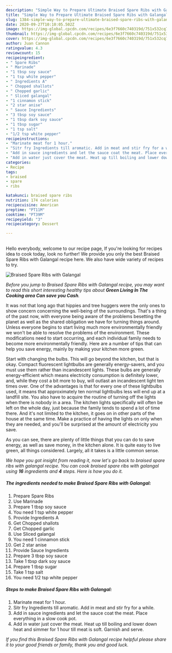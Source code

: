 ```yaml
---
description: "Simple Way to Prepare Ultimate Braised Spare Ribs with Galangal"
title: "Simple Way to Prepare Ultimate Braised Spare Ribs with Galangal"
slug: 1384-simple-way-to-prepare-ultimate-braised-spare-ribs-with-galangal
date: 2020-09-27T10:10:05.502Z
image: https://img-global.cpcdn.com/recipes/6e3f7660c740319d/751x532cq70/braised-spare-ribs-with-galangal-recipe-main-photo.jpg
thumbnail: https://img-global.cpcdn.com/recipes/6e3f7660c740319d/751x532cq70/braised-spare-ribs-with-galangal-recipe-main-photo.jpg
cover: https://img-global.cpcdn.com/recipes/6e3f7660c740319d/751x532cq70/braised-spare-ribs-with-galangal-recipe-main-photo.jpg
author: Juan Cannon
ratingvalue: 4.3
reviewcount: 15
recipeingredient:
- " Spare Ribs"
- " Marinade"
- "1 tbsp soy sauce"
- "1 tsp white pepper"
- " Ingredients A"
- " Chopped shallots"
- " Chopped garlic"
- " Sliced galangal"
- "1 cinnamon stick"
- "2 star anise"
- " Sauce Ingredients"
- "3 tbsp soy sauce"
- "1 tbsp dark soy sauce"
- "1 tbsp sugar"
- "1 tsp salt"
- "1/2 tsp white pepper"
recipeinstructions:
- "Marinate meat for 1 hour."
- "Sitr fry Ingredients till aromatic. Add in meat and stir fry for a while."
- "Add in sauce ingredients and let the sauce coat the meat. Place everything in a slow cook pot."
- "Add in water just cover the meat. Heat up till boiling and lower down heat and simmer for 1 hour till meat is soft. Garnish and serve."
categories:
- Recipe
tags:
- braised
- spare
- ribs

katakunci: braised spare ribs 
nutrition: 174 calories
recipecuisine: American
preptime: "PT11M"
cooktime: "PT39M"
recipeyield: "3"
recipecategory: Dessert

---
```

<br>
Hello everybody, welcome to our recipe page, If you're looking for recipes idea to cook today, look no further! We provide you only the best Braised Spare Ribs with Galangal recipe here. We also have wide variety of recipes to try.
<br>


![Braised Spare Ribs with Galangal](https://img-global.cpcdn.com/recipes/6e3f7660c740319d/751x532cq70/braised-spare-ribs-with-galangal-recipe-main-photo.jpg)

<i>Before you jump to Braised Spare Ribs with Galangal recipe, you may want to read this short interesting healthy tips about 
<strong>Green Living In The Cooking area Can save you Cash</strong>.</i>
</br>

It was not that long ago that hippies and tree huggers were the only ones to show concern concerning the well-being of the surroundings. That's a thing of the past now, with everyone being aware of the problems besetting the planet as well as the shared obligation we have for turning things around. Unless everyone begins to start living much more environmentally friendly we won't be able to resolve the problems of the environment. These modifications need to start occurring, and each individual family needs to become more environmentally friendly. Here are a number of tips that can help you save energy, mainly by making your kitchen more green.

Start with changing the bulbs. This will go beyond the kitchen, but that is okay. Compact fluorescent lightbulbs are generally energy-savers, and you must use them rather than incandescent lights. These bulbs are generally energy-efficient which means electricity consumption is definitely lower, and, while they cost a bit more to buy, will outlast an incandescent light ten times over. One of the advantages is that for every one of these lightbulbs used, it means that approximately ten normal lightbulbs less will end up at a landfill site. You also have to acquire the routine of turning off the lights when there is nobody in a area. The kitchen lights specifically will often be left on the whole day, just because the family tends to spend a lot of time there. And it's not limited to the kitchen, it goes on in other parts of the house at the same time. Make a practice of having the lights on only when they are needed, and you'll be surprised at the amount of electricity you save.

As you can see, there are plenty of little things that you can do to save energy, as well as save money, in the kitchen alone. It is quite easy to live green, all things considered. Largely, all it takes is a little common sense.


<i>We hope you got insight from reading it, now let's go back to braised spare ribs with galangal recipe. You can cook braised spare ribs with galangal using <strong>16</strong> ingredients and <strong>4</strong> steps. Here is how you do it.
</i>

##### The ingredients needed to make Braised Spare Ribs with Galangal:

1. Prepare  Spare Ribs
1. Use  Marinade
1. Prepare 1 tbsp soy sauce
1. You need 1 tsp white pepper
1. Provide  Ingredients A
1. Get  Chopped shallots
1. Get  Chopped garlic
1. Use  Sliced galangal
1. You need 1 cinnamon stick
1. Get 2 star anise
1. Provide  Sauce Ingredients
1. Prepare 3 tbsp soy sauce
1. Take 1 tbsp dark soy sauce
1. Prepare 1 tbsp sugar
1. Take 1 tsp salt
1. You need 1/2 tsp white pepper


##### Steps to make Braised Spare Ribs with Galangal:

1. Marinate meat for 1 hour.
1. Sitr fry Ingredients till aromatic. Add in meat and stir fry for a while.
1. Add in sauce ingredients and let the sauce coat the meat. Place everything in a slow cook pot.
1. Add in water just cover the meat. Heat up till boiling and lower down heat and simmer for 1 hour till meat is soft. Garnish and serve.


<i>If you find this Braised Spare Ribs with Galangal recipe helpful please share it to your good friends or family, thank you and good luck.</i>
